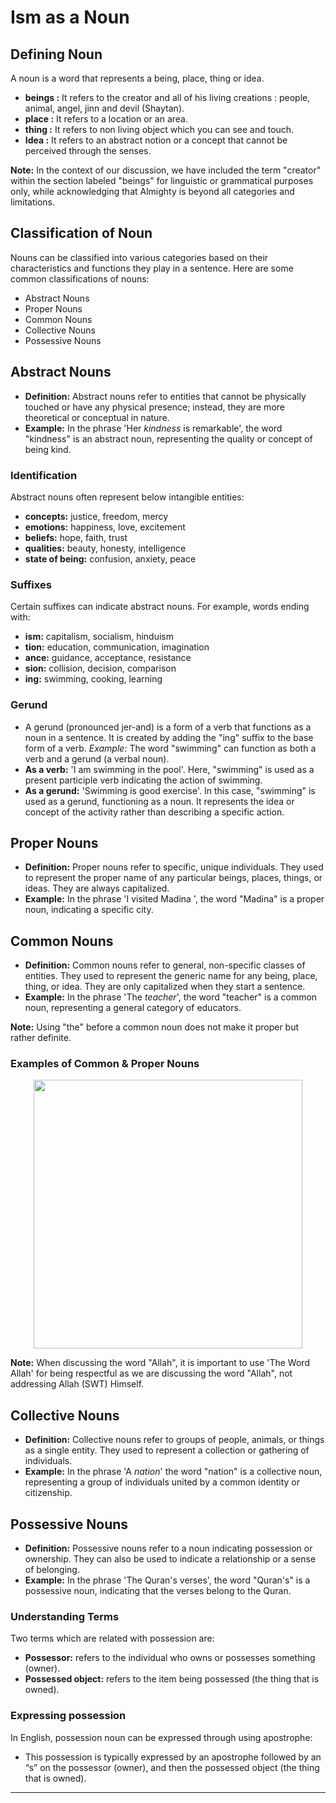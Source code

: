 # Ism as a Noun

## Defining Noun
A noun is a word that represents a being, place, thing or idea.
- **beings :** It refers to the creator and all of his living creations : people, animal, angel, jinn and devil (Shaytan).
- **place :** It refers to a location or an area.
- **thing :** It refers to non living object which you can see and touch.
- **Idea :** It refers to an abstract notion or a concept that cannot be perceived through the senses.

**Note:** In the context of our discussion, we have included the term "creator" within the section labeled "beings" for linguistic or grammatical purposes only, while acknowledging that Almighty is beyond all categories and limitations.

## Classification of Noun
Nouns can be classified into various categories based on their characteristics and functions they play in a sentence. Here are some common classifications of nouns:
- Abstract Nouns
- Proper Nouns
- Common Nouns
- Collective Nouns
- Possessive Nouns

## Abstract Nouns
- **Definition:** Abstract nouns refer to entities that cannot be physically touched or have any physical presence; instead, they are more theoretical or conceptual in nature.
- **Example:** In the phrase 'Her *kindness* is remarkable', the word "kindness" is an abstract noun, representing the quality or concept of being kind.

### Identification
Abstract nouns often represent below intangible entities:
- **concepts:** justice, freedom, mercy
- **emotions:** happiness, love, excitement
- **beliefs:** hope, faith, trust
- **qualities:** beauty, honesty, intelligence
- **state of being:** confusion, anxiety, peace

### Suffixes
Certain suffixes can indicate abstract nouns. For example, words ending with:
- **ism:** capitalism, socialism, hinduism
- **tion:** education, communication, imagination
- **ance:** guidance, acceptance, resistance
- **sion:** collision, decision, comparison
- **ing:** swimming, cooking, learning

### Gerund
- A gerund (pronounced jer-and) is a form of a verb that functions as a noun in a sentence. It is created by adding the "ing" suffix to the base form of a verb. *Example:* The word "swimming" can function as both a verb and a gerund (a verbal noun).
- **As a verb:** 'I am swimming in the pool'. Here, "swimming" is used as a present participle verb indicating the action of swimming.
- **As a gerund:** 'Swimming is good exercise'. In this case, "swimming" is used as a gerund, functioning as a noun. It represents the idea or concept of the activity rather than describing a specific action.

## Proper Nouns
- **Definition:** Proper nouns refer to specific, unique individuals. They used to represent the proper name of any particular beings, places, things, or ideas. They are always capitalized.
- **Example:**  In the phrase 'I visited Madina ', the word "Madina" is a proper noun, indicating a specific city.

## Common Nouns
- **Definition:** Common nouns refer to general, non-specific classes of entities. They used to represent the generic name for any being, place, thing, or idea. They are only capitalized when they start a sentence.
- **Example:** In the phrase 'The *teacher*', the word "teacher" is a common noun, representing a general category of educators.

**Note:** Using "the" before a common noun does not make it proper but rather definite.

### Examples of Common & Proper Nouns

<p align="center">
  <img src="https://github.com/mdfnam/QnA/assets/156814846/529dfc11-d675-4d18-abdc-8df61fd7b458" width="430">
</p>

**Note:** When discussing the word "Allah", it is important to use 'The Word Allah' for being respectful as we are discussing the word "Allah", not addressing Allah (SWT) Himself.

## Collective Nouns
- **Definition:** Collective nouns refer to groups of people, animals, or things as a single entity. They used to represent a collection or gathering of individuals.
- **Example:** In the phrase 'A *nation*' the word "nation" is a collective noun, representing a group of individuals united by a common identity or citizenship.

## Possessive Nouns
- **Definition:** Possessive nouns refer to a noun indicating possession or ownership. They can also be used to indicate a relationship or a sense of belonging.
- **Example:** In the phrase 'The Quran's verses', the word "Quran's" is a possessive noun, indicating that the verses belong to the Quran.

### Understanding Terms
Two terms which are related with possession are: 
- **Possessor:** refers to the individual who owns or possesses something (owner).
- **Possessed object:** refers to the item being possessed (the thing that is owned).

### Expressing possession
In English, possession noun can be expressed through using apostrophe:
- This possession is typically expressed by an apostrophe followed by an “s” on the possessor (owner), and then the possessed object (the thing that is owned).

---
